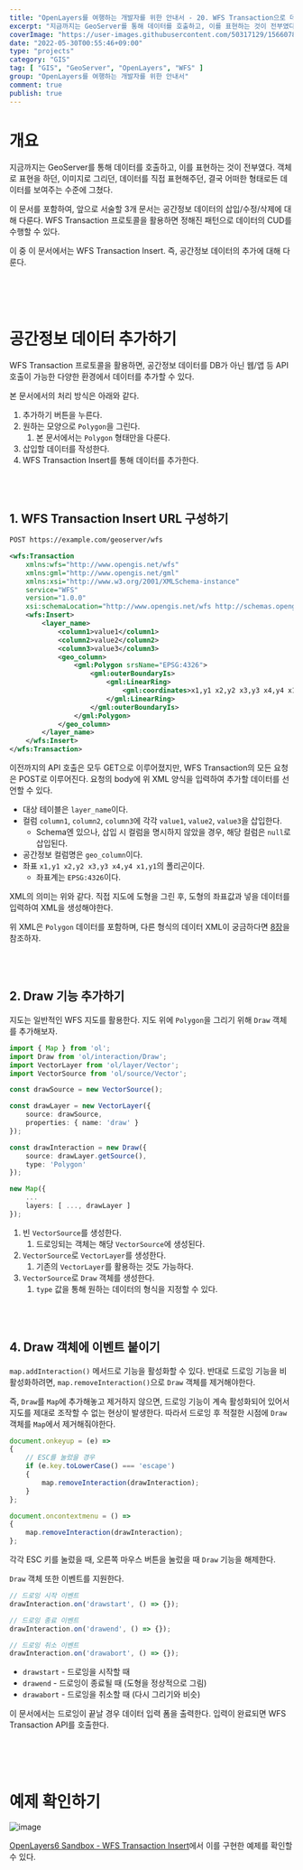 ```yaml
---
title: "OpenLayers를 여행하는 개발자를 위한 안내서 - 20. WFS Transaction으로 데이터 추가하기"
excerpt: "지금까지는 GeoServer를 통해 데이터를 호출하고, 이를 표현하는 것이 전부였다. 객체로 표현을 하던, 이미지로 그리던, 데이터를 직접 표현해주던, 결국 어떠한 형태로든 데이터를 보여주는 수준에 그쳤다. 이 문서를 포함하여, 앞으로 서술할 3개 문서는 공간정보 데이터의 삽입/수정/삭제에 대해 다룬다. WFS Transaction 프로토콜을 활용하면 정해진 패턴으로 데이터의 CUD를 수행할 수 있다. 이 중 이 문서에서는 WFS Transaction Insert. 즉, 공간정보 데이터의 추가에 대해 다룬다."
coverImage: "https://user-images.githubusercontent.com/50317129/156607880-c5abad92-1991-4c01-b85f-7153bf89cb64.png"
date: "2022-05-30T00:55:46+09:00"
type: "projects"
category: "GIS"
tag: [ "GIS", "GeoServer", "OpenLayers", "WFS" ]
group: "OpenLayers를 여행하는 개발자를 위한 안내서"
comment: true
publish: true
---
```


# 개요

지금까지는 GeoServer를 통해 데이터를 호출하고, 이를 표현하는 것이 전부였다. 객체로 표현을 하던, 이미지로 그리던, 데이터를 직접 표현해주던, 결국 어떠한 형태로든 데이터를 보여주는 수준에 그쳤다.

이 문서를 포함하여, 앞으로 서술할 3개 문서는 공간정보 데이터의 삽입/수정/삭제에 대해 다룬다. WFS Transaction 프로토콜을 활용하면 정해진 패턴으로 데이터의 CUD를 수행할 수 있다.

이 중 이 문서에서는 WFS Transaction Insert. 즉, 공간정보 데이터의 추가에 대해 다룬다.

<br />
<br />
<br />










# 공간정보 데이터 추가하기

WFS Transaction 프로토콜을 활용하면, 공간정보 데이터를 DB가 아닌 웹/앱 등 API 호출이 가능한 다양한 환경에서 데이터를 추가할 수 있다.

본 문서에서의 처리 방식은 아래와 같다.

1. 추가하기 버튼을 누른다.
2. 원하는 모양으로 `Polygon`을 그린다.
   1. 본 문서에서는 `Polygon` 형태만을 다룬다.
3. 삽입할 데이터를 작성한다.
4. WFS Transaction Insert를 통해 데이터를 추가한다.

<br />
<br />





## 1. WFS Transaction Insert URL 구성하기

``` txt
POST https://example.com/geoserver/wfs
```

``` xml
<wfs:Transaction
	xmlns:wfs="http://www.opengis.net/wfs"
	xmlns:gml="http://www.opengis.net/gml"
	xmlns:xsi="http://www.w3.org/2001/XMLSchema-instance"
	service="WFS"
	version="1.0.0"
	xsi:schemaLocation="http://www.opengis.net/wfs http://schemas.opengis.net/wfs/1.0.0/WFS-transaction.xsd">
	<wfs:Insert>
		<layer_name>
			<column1>value1</column1>
			<column2>value2</column2>
			<column3>value3</column3>
			<geo_column>
				<gml:Polygon srsName="EPSG:4326">
					<gml:outerBoundaryIs>
						<gml:LinearRing>
							<gml:coordinates>x1,y1 x2,y2 x3,y3 x4,y4 x1,y1</gml:coordinates>
						</gml:LinearRing>
					</gml:outerBoundaryIs>
				</gml:Polygon>
			</geo_column>
		</layer_name>
	</wfs:Insert>
</wfs:Transaction>
```

이전까지의 API 호출은 모두 GET으로 이루어졌지만, WFS Transaction의 모든 요청은 POST로 이루어진다. 요청의 body에 위 XML 양식을 입력하여 추가할 데이터를 선언할 수 있다.

* 대상 테이블은 `layer_name`이다.
* 컬럼 `column1`, `column2`, `column3`에 각각 `value1`, `value2`, `value3`을 삽입한다.
  * Schema엔 있으나, 삽입 시 컬럼을 명시하지 않았을 경우, 해당 컬럼은 `null`로 삽입된다.
* 공간정보 컬럼명은 `geo_column`이다.
* 좌표 `x1,y1 x2,y2 x3,y3 x4,y4 x1,y1`의 폴리곤이다.
  * 좌표계는 `EPSG:4326`이다.

XML의 의미는 위와 같다. 직접 지도에 도형을 그린 후, 도형의 좌표값과 넣을 데이터를 입력하여 XML을 생성해야한다.

위 XML은 `Polygon` 데이터를 포함하며, 다른 형식의 데이터 XML이 궁금하다면 [8장](/projects/2022/03/14/gis-guide-for-programmer-8#2.-Transaction)을 참조하자.

<br />
<br />





## 2. Draw 기능 추가하기

지도는 일반적인 WFS 지도를 활용한다. 지도 위에 `Polygon`을 그리기 위해 `Draw` 객체를 추가해보자.

``` typescript
import { Map } from 'ol';
import Draw from 'ol/interaction/Draw';
import VectorLayer from 'ol/layer/Vector';
import VectorSource from 'ol/source/Vector';

const drawSource = new VectorSource();

const drawLayer = new VectorLayer({
	source: drawSource,
	properties: { name: 'draw' }
});

const drawInteraction = new Draw({
	source: drawLayer.getSource(),
	type: 'Polygon'
});

new Map({
	...
	layers: [ ..., drawLayer ]
});
```

1. 빈 `VectorSource`를 생성한다.
   1. 드로잉되는 객체는 해당 `VectorSource`에 생성된다.
2. `VectorSource`로 `VectorLayer`를 생성한다.
   1. 기존의 `VectorLayer`를 활용하는 것도 가능하다.
3. `VectorSource`로 `Draw` 객체를 생성한다.
   1. `type` 값을 통해 원하는 데이터의 형식을 지정할 수 있다.

<br />
<br />





## 4. Draw 객체에 이벤트 붙이기

`map.addInteraction()` 메서드로 기능을 활성화할 수 있다. 반대로 드로잉 기능을 비활성화하려면, `map.removeInteraction()`으로 `Draw` 객체를 제거해야한다.

즉, `Draw`를 `Map`에 추가해놓고 제거하지 않으면, 드로잉 기능이 계속 활성화되어 있어서 지도를 제대로 조작할 수 없는 현상이 발생한다. 따라서 드로잉 후 적절한 시점에 `Draw` 객체를 `Map`에서 제거해줘야한다.

``` typescript
document.onkeyup = (e) =>
{
	// ESC를 눌렀을 경우
	if (e.key.toLowerCase() === 'escape')
	{
		map.removeInteraction(drawInteraction);
	}
};

document.oncontextmenu = () =>
{
	map.removeInteraction(drawInteraction);
};
```

각각 ESC 키를 눌렀을 때, 오른쪽 마우스 버튼을 눌렀을 때 `Draw` 기능을 해제한다.

`Draw` 객체 또한 이벤트를 지원한다.

``` typescript
// 드로잉 시작 이벤트
drawInteraction.on('drawstart', () => {});

// 드로잉 종료 이벤트
drawInteraction.on('drawend', () => {});

// 드로잉 취소 이벤트
drawInteraction.on('drawabort', () => {});
```

* `drawstart` - 드로잉을 시작할 때
* `drawend` - 드로잉이 종료될 때 (도형을 정상적으로 그림)
* `drawabort` - 드로잉을 취소할 때 (다시 그리기와 비슷)

이 문서에서는 드로잉이 끝날 경우 데이터 입력 폼을 출력한다. 입력이 완료되면 WFS Transaction API를 호출한다.

<br />
<br />
<br />










# 예제 확인하기

![image](https://user-images.githubusercontent.com/50317129/170878861-a364f06e-3c30-432c-b081-0fd9c096c29d.png)

[OpenLayers6 Sandbox - WFS Transaction Insert](https://project.itcode.dev/gis-dev/transaction-insert)에서 이를 구현한 예제를 확인할 수 있다.